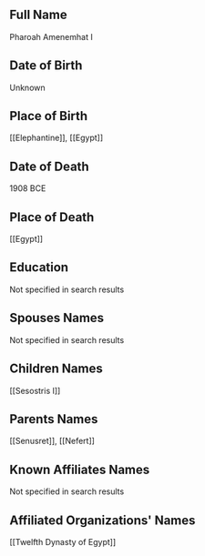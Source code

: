 
## Full Name
Pharoah Amenemhat I

## Date of Birth
Unknown

## Place of Birth
[[Elephantine]], [[Egypt]]

## Date of Death
1908 BCE

## Place of Death
[[Egypt]]

## Education
Not specified in search results

## Spouses Names
Not specified in search results

## Children Names
[[Sesostris I]]

## Parents Names
[[Senusret]], [[Nefert]]

## Known Affiliates Names
Not specified in search results

## Affiliated Organizations' Names
[[Twelfth Dynasty of Egypt]]